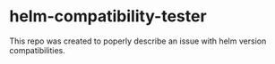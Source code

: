 # helm-compatibility-tester
This repo was created to poperly describe an issue with helm version compatibilities.

